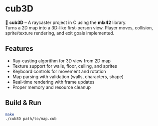 # cub3D

🔭 **cub3D** – A raycaster project in C using the **mlx42** library.  
Turns a 2D map into a 3D-like first-person view. Player moves, collision, sprite/texture rendering, and exit goals implemented.

## Features

- Ray-casting algorithm for 3D view from 2D map  
- Texture support for walls, floor, ceiling, and sprites  
- Keyboard controls for movement and rotation  
- Map parsing with validation (walls, characters, shape)  
- Real-time rendering with frame updates  
- Proper memory and resource cleanup  

## Build & Run

```bash
make
./cub3D path/to/map.cub
